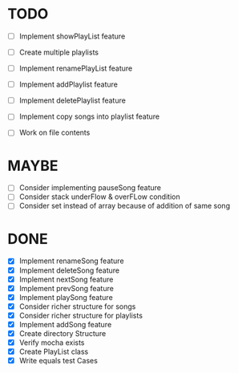 # TODO
  - [ ] Implement showPlayList feature
  - [ ] Create multiple playlists 
  - [ ] Implement renamePlayList feature
  - [ ] Implement addPlaylist feature 
  - [ ] Implement deletePlaylist feature 
  - [ ] Implement copy songs into playlist feature
  - [ ] Work on file contents


# MAYBE
  - [ ] Consider implementing pauseSong feature
  - [ ] Consider stack underFlow & overFLow condition
  - [ ] Consider set instead of array because of addition of same song

# DONE
  - [x] Implement renameSong feature
  - [x] Implement deleteSong feature
  - [x] Implement nextSong feature
  - [x] Implement prevSong feature
  - [x] Implement playSong feature
  - [x] Consider richer structure for songs
  - [x] Consider richer structure for playlists
  - [x] Implement addSong feature
  - [x] Create directory Structure
  - [x] Verify mocha exists
  - [x] Create PlayList class
  - [x] Write equals test Cases
